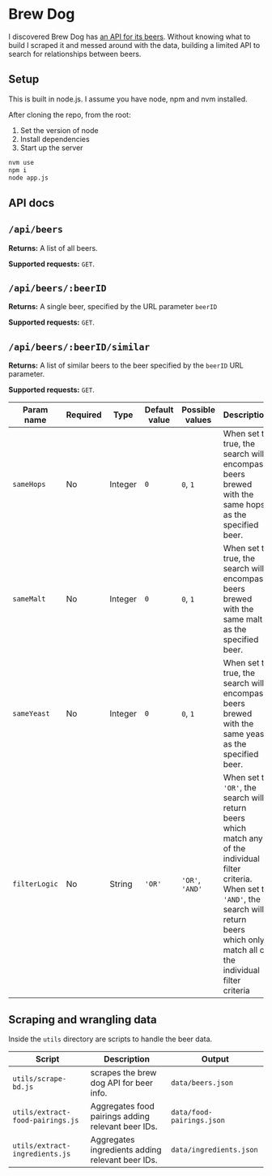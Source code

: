 # Brew Dog

I discovered Brew Dog has [an API for its beers](https://punkapi.com/). Without knowing what to build I scraped it and messed around with the data, building a limited API to search for relationships between beers.

## Setup

This is built in node.js. I assume you have node, npm and nvm installed.

After cloning the repo, from the root:

1. Set the version of node
1. Install dependencies
1. Start up the server

```bash
nvm use
npm i
node app.js
```

## API docs

## `/api/beers`

**Returns:** A list of all beers.

**Supported requests:** `GET`.

## `/api/beers/:beerID`

**Returns:** A single beer, specified by the URL parameter `beerID`

**Supported requests:** `GET`.

## `/api/beers/:beerID/similar`

**Returns:** A list of similar beers to the beer specified by the `beerID` URL parameter.

**Supported requests:** `GET`.

|Param name|Required|Type|Default value|Possible values|Description|
|---|---|---|---|---|---|
|`sameHops`|No|Integer|`0`|`0`, `1`|When set to true, the search will encompass beers brewed with the same hops as the specified beer.|
|`sameMalt`|No|Integer|`0`|`0`, `1`|When set to true, the search will encompass beers brewed with the same malt as the specified beer.|
|`sameYeast`|No|Integer|`0`|`0`, `1`|When set to true, the search will encompass beers brewed with the same yeast as the specified beer.|
|`filterLogic`|No|String|`'OR'`|`'OR'`, `'AND'`|When set to `'OR'`, the search will return beers which match any of the individual filter criteria. When set to `'AND'`, the search will return beers which only match all of the individual filter criteria|

## Scraping and wrangling data

Inside the `utils` directory are scripts to handle the beer data.

|Script|Description|Output|
|---|---|---|
|`utils/scrape-bd.js`|scrapes the brew dog API for beer info.|`data/beers.json`|
|`utils/extract-food-pairings.js`|Aggregates food pairings adding relevant beer IDs.|`data/food-pairings.json`|
|`utils/extract-ingredients.js`|Aggregates ingredients adding relevant beer IDs.|`data/ingredients.json`|
